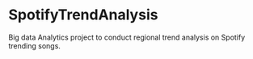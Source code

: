 # SpotifyTrendAnalysis


Big data Analytics project to conduct regional trend analysis on Spotify trending songs.
